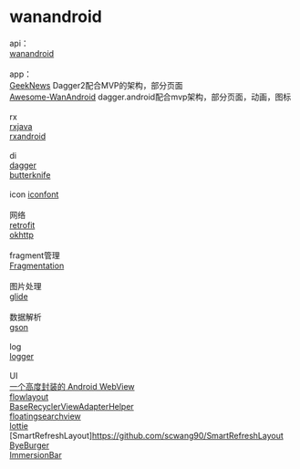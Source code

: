 # wanandroid
api：
<br />
[wanandroid](http://www.wanandroid.com )
<br /><br />
app：
<br />
[GeekNews](https://github.com/codeestX/GeekNews) Dagger2配合MVP的架构，部分页面
<br />
[Awesome-WanAndroid](https://github.com/JsonChao/Awesome-WanAndroid) dagger.android配合mvp架构，部分页面，动画，图标
<br /><br />
rx
<br />
[rxjava](https://github.com/ReactiveX/RxJava)
<br />
[rxandroid](https://github.com/ReactiveX/RxAndroid)
<br /><br />
di
<br />
[dagger](https://github.com/google/dagger)
<br />
[butterknife](https://github.com/JakeWharton/butterknife)
<br /><br />
icon
[iconfont](http://www.iconfont.cn)
<br /><br />
网络
<br />
[retrofit](https://github.com/square/retrofit)
<br />
[okhttp](https://github.com/square/okhttp)
<br /><br />
fragment管理
<br />
[Fragmentation](https://github.com/YoKeyword/Fragmentation)
<br /><br />
图片处理
<br />
[glide](https://github.com/bumptech/glide)
<br /><br />
数据解析
<br />
[gson](https://github.com/google/gson)
<br /><br />
log
<br />
[logger](https://github.com/orhanobut/logger)
<br /><br />
UI
<br />
[一个高度封装的 Android WebView ](https://github.com/Justson/AgentWeb)
<br />
[flowlayout](https://github.com/hongyangAndroid/FlowLayout)
<br />
[BaseRecyclerViewAdapterHelper](https://github.com/CymChad/BaseRecyclerViewAdapterHelper)
<br />
[floatingsearchview](https://github.com/arimorty/floatingsearchview)
<br />
[lottie](https://github.com/airbnb/lottie-android)
<br />
[SmartRefreshLayout]https://github.com/scwang90/SmartRefreshLayout
<br />
[ByeBurger](https://github.com/githubwing/ByeBurger)
<br />
[ImmersionBar](https://github.com/gyf-dev/ImmersionBar)

